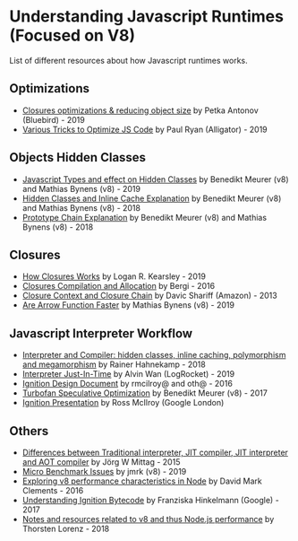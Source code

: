 # Understanding Javascript Runtimes (Focused on V8)

List of different resources about how Javascript runtimes works.

## Optimizations

 - [Closures optimizations & reducing object size](https://www.reaktor.com/blog/javascript-performance-fundamentals-make-bluebird-fast/) by Petka Antonov (Bluebird) - 2019
 - [Various Tricks to Optimize JS Code](https://alligator.io/js/v8-engine/) by Paul Ryan (Alligator) - 2019
 
## Objects Hidden Classes

 - [Javascript Types and effect on Hidden Classes](https://v8.dev/blog/react-cliff) by Benedikt Meurer (v8) and Mathias Bynens (v8) - 2019
 - [Hidden Classes and Inline Cache Explanation](https://mathiasbynens.be/notes/shapes-ics) by Benedikt Meurer (v8) and Mathias Bynens (v8) - 2018
 - [Prototype Chain Explanation](https://mathiasbynens.be/notes/prototypes) by Benedikt Meurer (v8) and Mathias Bynens (v8) - 2018
 
## Closures
 - [How Closures Works](https://www.quora.com/Technically-how-do-JavaScript-closures-work) by Logan R. Kearsley - 2019
 - [Closures Compilation and Allocation](https://stackoverflow.com/questions/36529656/when-are-closures-allocated-and-compiled-in-node-js-v8) by Bergi - 2016
 - [Closure Context and Closure Chain](https://davidshariff.com/blog/javascript-scope-chain-and-closures/) by Davic Shariff (Amazon) - 2013
 - [Are Arrow Function Faster](https://stackoverflow.com/questions/44030645/are-arrow-functions-faster-more-performant-lighter-than-ordinary-standalone-f/44031830) by Mathias Bynens (v8) - 2019
 
## Javascript Interpreter Workflow

 - [Interpreter and Compiler: hidden classes, inline caching, polymorphism and megamorphism](https://www.freecodecamp.org/news/javascript-essentials-why-you-should-know-how-the-engine-works-c2cc0d321553/) by Rainer Hahnekamp - 2018
 - [Interpreter Just-In-Time](https://blog.logrocket.com/how-javascript-works-optimizing-the-v8-compiler-for-efficiency/)  by Alvin Wan (LogRocket) - 2019
 - [Ignition Design Document](https://docs.google.com/document/d/11T2CRex9hXxoJwbYqVQ32yIPMh0uouUZLdyrtmMoL44/edit?ts=56f27d9d#) by rmcilroy@ and oth@ - 2016 
 - [Turbofan Speculative Optimization](https://ponyfoo.com/articles/an-introduction-to-speculative-optimization-in-v8) by Benedikt Meurer (v8) - 2017
 - [Ignition Presentation](https://docs.google.com/presentation/d/1HgDDXBYqCJNasBKBDf9szap1j4q4wnSHhOYpaNy5mHU/edit) by Ross McIlroy (Google London)

## Others
 
  - [Differences between Traditional interpreter, JIT compiler, JIT interpreter and AOT compiler](https://softwareengineering.stackexchange.com/questions/246094/understanding-the-differences-traditional-interpreter-jit-compiler-jit-interp) by Jörg W Mittag - 2015
  - [Micro Benchmark Issues](https://stackoverflow.com/questions/56740808/how-v8-optimise-code-using-hidden-classes-and-inline-caching) by jmrk (v8) - 2019
  - [Exploring v8 performance characteristics in Node](https://github.com/davidmarkclements/v8-perf) by David Mark Clements - 2016
  - [Understanding Ignition Bytecode](https://medium.com/dailyjs/understanding-v8s-bytecode-317d46c94775) by Franziska Hinkelmann (Google) - 2017
  - [ Notes and resources related to v8 and thus Node.js performance](https://github.com/thlorenz/v8-perf/) by Thorsten Lorenz - 2018
